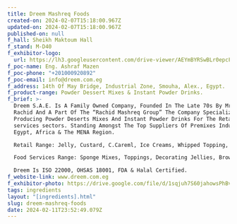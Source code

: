 ```yaml
---
title: Dreem Mashreq Foods
created-on: 2024-02-07T15:18:00.967Z
updated-on: 2024-02-07T15:18:00.967Z
published-on: null
f_hall: Sheikh Maktoum Hall
f_stand: M-D40
f_exhibitor-logo:
  url: https://lh3.googleusercontent.com/drive-viewer/AEYmBYRSwBLr0epcFBjd-z_XspHvJMmjc7hU9VhOFtUJJubK_r8gjtjxskdPzu5DxGJCaApNQMYRtlGM5lLL5upRJtnVylWjnA=s1600
f_poc-name: Eng. Ashraf Mazen
f_poc-phone: "+201000920892"
f_poc-email: info@dreem.com.eg
f_address: 14th Of May Bridge, Industrial Zone, Smouha, Alex., Egypt.
f_product-range: Powder Dessert Mixes & Instant Powder Drinks.
f_brief: >-
  Dreem S.A.E. Is A Family Owned Company, Founded In The Late 70s By Mr. Mohamed
  Rachid And A Part Of The “Rachid Mashreq Group” The Company Specialized In
  Producing Powder Deserts Mixes And Instant Powder Drinks For The Retail &
  services sectors. Standing Amongst The Top Suppliers Of Premixes Industry In
  Egypt, Africa & The MENA Region.

  Retail Range: Jelly, Custard, C.Careml, Ice Creams, Whipped Topping, Orientals, Baking Ingredients, Pound Cakes, And Gelatin.

  Food Services Range: Sponge Mixes, Toppings, Decorating Jellies, Brownies, Tiramisu, Mousse, Bread/Cake Improvers.

  Dreem Is ISO 22000, OHSAS 18001, FDA & Halal Certified.
f_website-link: www.dreem.com.eg
f_exhibitor-photo: https://drive.google.com/file/d/1sqjuh7S60jahowsPhBvs2X46xGu-KuBe/view?usp=drive_link
tags: ingredients
layout: "[ingredients].html"
slug: dreem-mashreq-foods
date: 2024-02-11T23:52:49.079Z
---
```

